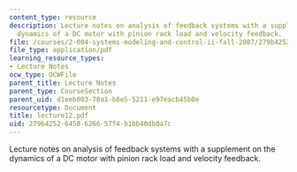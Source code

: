 ```yaml
---
content_type: resource
description: Lecture notes on analysis of feedback systems with a supplement on the
  dynamics of a DC motor with pinion rack load and velocity feedback.
file: /courses/2-004-systems-modeling-and-control-ii-fall-2007/279b42526458626657f4b1bb40db0a7c_lecture12.pdf
file_type: application/pdf
learning_resource_types:
- Lecture Notes
ocw_type: OCWFile
parent_title: Lecture Notes
parent_type: CourseSection
parent_uid: d1eeb003-70a1-b8e5-5211-e97eacb45b0e
resourcetype: Document
title: lecture12.pdf
uid: 279b4252-6458-6266-57f4-b1bb40db0a7c
---
```

Lecture notes on analysis of feedback systems with a supplement on the dynamics of a DC motor with pinion rack load and velocity feedback.

